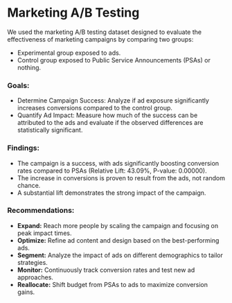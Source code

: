 # Marketing A/B Testing

We used the marketing A/B testing dataset designed to evaluate the effectiveness of marketing campaigns by comparing two groups:
- Experimental group exposed to ads.
- Control group exposed to Public Service Announcements (PSAs) or nothing.

### Goals:

- Determine Campaign Success: Analyze if ad exposure significantly increases conversions compared to the control group.
- Quantify Ad Impact: Measure how much of the success can be attributed to the ads and evaluate if the observed differences are statistically significant.

### Findings:

- The campaign is a success, with ads significantly boosting conversion rates compared to PSAs (Relative Lift: 43.09%, P-value: 0.00000).
- The increase in conversions is proven to result from the ads, not random chance.
- A substantial lift demonstrates the strong impact of the campaign.

### Recommendations:

- **Expand:** Reach more people by scaling the campaign and focusing on peak impact times.
- **Optimize:** Refine ad content and design based on the best-performing ads.
- **Segment:** Analyze the impact of ads on different demographics to tailor strategies.
- **Monitor:** Continuously track conversion rates and test new ad approaches.
- **Reallocate:** Shift budget from PSAs to ads to maximize conversion gains.
